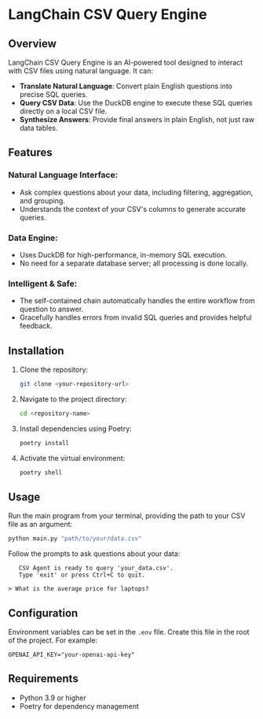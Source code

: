 # LangChain CSV Query Engine

## Overview
LangChain CSV Query Engine is an AI-powered tool designed to interact with CSV files using natural language. It can:

- **Translate Natural Language**: Convert plain English questions into precise SQL queries.
- **Query CSV Data**: Use the DuckDB engine to execute these SQL queries directly on a local CSV file.
- **Synthesize Answers**: Provide final answers in plain English, not just raw data tables.

## Features

### Natural Language Interface:
- Ask complex questions about your data, including filtering, aggregation, and grouping.
- Understands the context of your CSV's columns to generate accurate queries.

### Data Engine:
- Uses DuckDB for high-performance, in-memory SQL execution.
- No need for a separate database server; all processing is done locally.

### Intelligent & Safe:
- The self-contained chain automatically handles the entire workflow from question to answer.
- Gracefully handles errors from invalid SQL queries and provides helpful feedback.

## Installation

1. Clone the repository:
   ```bash
   git clone <your-repository-url>
   ```

2. Navigate to the project directory:
   ```bash
   cd <repository-name>
   ```

3. Install dependencies using Poetry:
   ```bash
   poetry install
   ```

4. Activate the virtual environment:
   ```bash
   poetry shell
   ```

## Usage

Run the main program from your terminal, providing the path to your CSV file as an argument:

```bash
python main.py "path/to/your/data.csv"
```

Follow the prompts to ask questions about your data:

```plaintext
   CSV Agent is ready to query 'your_data.csv'.
   Type 'exit' or press Ctrl+C to quit.

> What is the average price for laptops?
```

## Configuration

Environment variables can be set in the `.env` file. Create this file in the root of the project. For example:

```plaintext
OPENAI_API_KEY="your-openai-api-key"
```

## Requirements

- Python 3.9 or higher
- Poetry for dependency management

